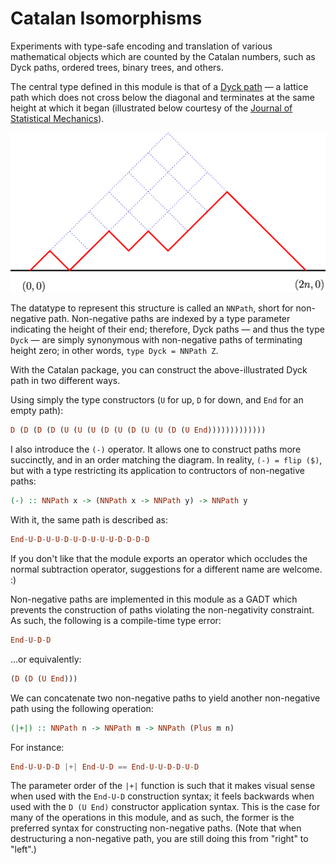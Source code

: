 Catalan Isomorphisms
====================

Experiments with type-safe encoding and translation of various mathematical objects which are counted by the Catalan numbers, such as Dyck paths, ordered trees, binary trees, and others.

The central type defined in this module is that of a [Dyck path](http://mathworld.wolfram.com/DyckPath.html) — a lattice path which does not cross below the diagonal and terminates at the same height at which it began (illustrated below courtesy of the [Journal of Statistical Mechanics](http://iopscience.iop.org/1742-5468/2009/03/P03025/fulltext/)).

![A Dyck Path](dyck-path.jpg)

The datatype to represent this structure is called an `NNPath`, short for non-negative path. Non-negative paths are indexed by a type parameter indicating the height of their end; therefore, Dyck paths — and thus the type `Dyck` — are simply synonymous with non-negative paths of terminating height zero; in other words, `type Dyck = NNPath Z`.

With the Catalan package, you can construct the above-illustrated Dyck path in two different ways.

Using simply the type constructors (`U` for up, `D` for down, and `End` for an empty path):

```Haskell
D (D (D (D (U (U (U (D (U (D (U (U (D (U End)))))))))))))
```

I also introduce the `(-)` operator. It allows one to construct paths more succinctly, and in an order matching the diagram. In reality, `(-) = flip ($)`, but with a type restricting its application to contructors of non-negative paths:

```Haskell
(-) :: NNPath x -> (NNPath x -> NNPath y) -> NNPath y
```

With it, the same path is described as:

```Haskell
End-U-D-U-U-D-U-D-U-U-U-D-D-D-D
```

If you don't like that the module exports an operator which occludes the normal subtraction operator, suggestions for a different name are welcome. :)

Non-negative paths are implemented in this module as a GADT which prevents the construction of paths violating the non-negativity constraint. As such, the following is a compile-time type error:

```Haskell
End-U-D-D
```

...or equivalently:

```Haskell
(D (D (U End)))
```

We can concatenate two non-negative paths to yield another non-negative path using the following operation:

```Haskell
(|+|) :: NNPath n -> NNPath m -> NNPath (Plus m n)
```

For instance:

```Haskell
End-U-U-D-D |+| End-U-D == End-U-U-D-D-U-D
```

The parameter order of the `|+|` function is such that it makes visual sense when used with the `End-U-D` construction syntax; it feels backwards when used with the `D (U End)` constructor application syntax. This is the case for many of the operations in this module, and as such, the former is the preferred syntax for constructing non-negative paths. (Note that when destructuring a non-negative path, you are still doing this from "right" to "left".)



